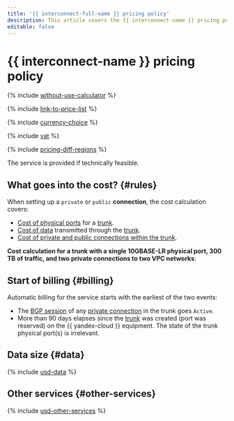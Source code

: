 ```yaml
---
title: '{{ interconnect-full-name }} pricing policy'
description: This article covers the {{ interconnect-name }} pricing policy.
editable: false
---
```


# {{ interconnect-name }} pricing policy

{% include [without-use-calculator](../_includes/pricing/without-use-calculator.md) %}

{% include [link-to-price-list](../_includes/pricing/link-to-price-list.md) %}

{% include [currency-choice](../_includes/pricing/currency-choice.md) %}

{% include [vat](../_includes/vat.md) %}

{% include [pricing-diff-regions](../_includes/pricing-diff-regions.md) %}

The service is provided if technically feasible.

## What goes into the cost? {#rules}

When setting up a `private` or `public` **connection**, the cost calculation covers:
* [Cost of physical ports](#other-services) for a [trunk](concepts/trunk.md).
* [Cost of data](#data) transmitted through the [trunk](concepts/trunk.md).
* [Cost of private and public connections within the trunk](#other-services).

**Cost calculation for a trunk with a single 10GBASE-LR physical port, 300 TB of traffic, and two private connections to two VPC networks**:


## Start of billing {#billing} 

Automatic billing for the service starts with the earliest of the two events:
* The [BGP session](./concepts/priv-con.md#bgp-peering) of any [private connection](./concepts/priv-con.md) in the trunk goes `Active`.
* More than 90 days elapses since the [trunk](./concepts/trunk.md) was created (port was reserved) on the {{ yandex-cloud }} equipment. The state of the trunk physical port(s) is irrelevant.

## Data size {#data}




{% include [usd-data](../_pricing/interconnect/usd-data.md) %}


## Other services {#other-services}




{% include [usd-other-services](../_pricing/interconnect/usd-other-services.md) %}



